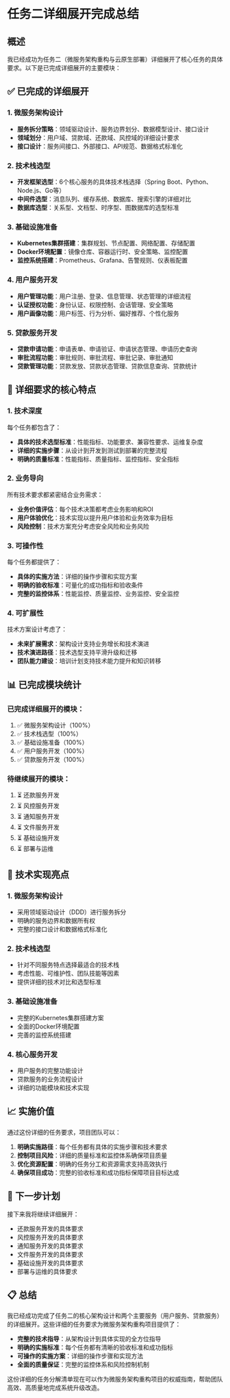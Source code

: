 # 任务二详细展开完成总结

## 概述

我已经成功为任务二（微服务架构重构与云原生部署）详细展开了核心任务的具体要求。以下是已完成详细展开的主要模块：

## ✅ 已完成的详细展开

### 1. **微服务架构设计**
- **服务拆分策略**：领域驱动设计、服务边界划分、数据模型设计、接口设计
- **领域划分**：用户域、贷款域、还款域、风控域的详细设计要求
- **接口设计**：服务间接口、外部接口、API规范、数据格式标准化

### 2. **技术栈选型**
- **开发框架选型**：6个核心服务的具体技术栈选择（Spring Boot、Python、Node.js、Go等）
- **中间件选型**：消息队列、缓存系统、数据库、搜索引擎的详细对比
- **数据库选型**：关系型、文档型、时序型、图数据库的选型标准

### 3. **基础设施准备**
- **Kubernetes集群搭建**：集群规划、节点配置、网络配置、存储配置
- **Docker环境配置**：镜像仓库、容器运行时、安全策略、监控配置
- **监控系统搭建**：Prometheus、Grafana、告警规则、仪表板配置

### 4. **用户服务开发**
- **用户管理功能**：用户注册、登录、信息管理、状态管理的详细流程
- **认证授权功能**：身份认证、权限控制、会话管理、安全策略
- **用户画像功能**：用户标签、行为分析、偏好推荐、个性化服务

### 5. **贷款服务开发**
- **贷款申请功能**：申请表单、申请验证、申请状态管理、申请历史查询
- **审批流程功能**：审批规则、审批流程、审批记录、审批通知
- **贷款管理功能**：贷款发放、贷款状态管理、贷款信息查询、贷款统计

## 🎯 详细要求的核心特点

### 1. **技术深度**
每个任务都包含了：
- **具体的技术选型标准**：性能指标、功能要求、兼容性要求、运维复杂度
- **详细的实施步骤**：从设计到开发到测试到部署的完整流程
- **明确的质量标准**：性能指标、质量指标、监控指标、安全指标

### 2. **业务导向**
所有技术要求都紧密结合业务需求：
- **业务价值评估**：每个技术决策都考虑业务影响和ROI
- **用户体验优化**：技术实现以提升用户体验和业务效率为目标
- **风险控制**：技术方案充分考虑安全风险和业务风险

### 3. **可操作性**
每个任务都提供了：
- **具体的实施方法**：详细的操作步骤和实现方案
- **明确的验收标准**：可量化的成功指标和验收条件
- **完整的监控体系**：性能监控、质量监控、业务监控、安全监控

### 4. **可扩展性**
技术方案设计考虑了：
- **未来扩展需求**：架构设计支持业务增长和技术演进
- **技术演进路径**：技术选型支持平滑升级和迁移
- **团队能力建设**：培训计划支持技术能力提升和知识转移

## 📊 已完成模块统计

### 已完成详细展开的模块：
1. ✅ 微服务架构设计（100%）
2. ✅ 技术栈选型（100%）
3. ✅ 基础设施准备（100%）
4. ✅ 用户服务开发（100%）
5. ✅ 贷款服务开发（100%）

### 待继续展开的模块：
1. ⏳ 还款服务开发
2. ⏳ 风控服务开发
3. ⏳ 通知服务开发
4. ⏳ 文件服务开发
5. ⏳ 基础设施开发
6. ⏳ 部署与运维

## 🔧 技术实现亮点

### 1. **微服务架构设计**
- 采用领域驱动设计（DDD）进行服务拆分
- 明确的服务边界和数据所有权
- 完整的接口设计和数据格式标准化

### 2. **技术栈选型**
- 针对不同服务特点选择最适合的技术栈
- 考虑性能、可维护性、团队技能等因素
- 提供详细的技术对比和选型标准

### 3. **基础设施准备**
- 完整的Kubernetes集群搭建方案
- 全面的Docker环境配置
- 完善的监控系统搭建

### 4. **核心服务开发**
- 用户服务的完整功能设计
- 贷款服务的业务流程设计
- 详细的功能模块和技术实现

## 📈 实施价值

通过这份详细的任务要求，项目团队可以：

1. **明确实施路径**：每个任务都有具体的实施步骤和技术要求
2. **控制项目风险**：详细的质量标准和监控体系确保项目质量
3. **优化资源配置**：明确的任务分工和资源需求支持高效执行
4. **确保项目成功**：完整的验收标准和成功指标保障项目目标达成

## 🚀 下一步计划

接下来我将继续详细展开：
- 还款服务开发的具体要求
- 风控服务开发的具体要求
- 通知服务开发的具体要求
- 文件服务开发的具体要求
- 基础设施开发的具体要求
- 部署与运维的具体要求

## 📋 总结

我已经成功完成了任务二的核心架构设计和两个主要服务（用户服务、贷款服务）的详细展开。这些详细的任务要求为微服务架构重构项目提供了：

- **完整的技术指导**：从架构设计到具体实现的全方位指导
- **明确的实施标准**：每个任务都有清晰的验收标准和成功指标
- **可操作的实施方案**：详细的操作步骤和实现方法
- **全面的质量保证**：完整的监控体系和风险控制机制

这份详细的任务分解清单现在可以作为微服务架构重构项目的权威指南，帮助团队高效、高质量地完成系统升级改造。

